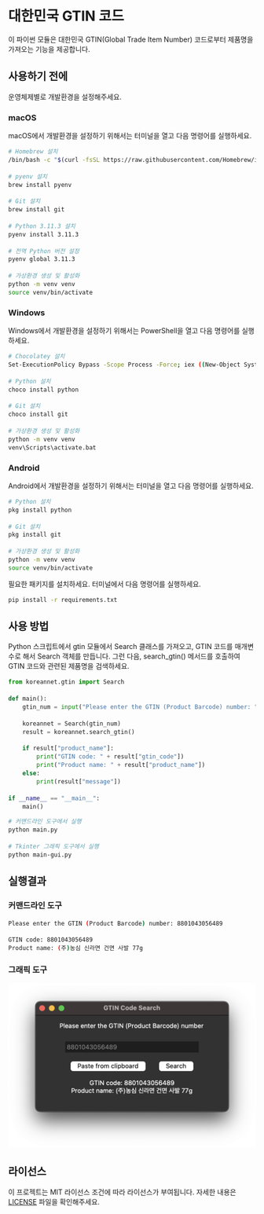 # 대한민국 GTIN 코드

이 파이썬 모듈은 대한민국 GTIN(Global Trade Item Number) 코드로부터 제품명을 가져오는 기능을 제공합니다.

## 사용하기 전에

운영체제별로 개발환경을 설정해주세요.

### macOS

macOS에서 개발환경을 설정하기 위해서는 터미널을 열고 다음 명령어를 실행하세요.

``` sh
# Homebrew 설치
/bin/bash -c "$(curl -fsSL https://raw.githubusercontent.com/Homebrew/install/HEAD/install.sh)"

# pyenv 설치
brew install pyenv

# Git 설치
brew install git

# Python 3.11.3 설치
pyenv install 3.11.3

# 전역 Python 버전 설정
pyenv global 3.11.3

# 가상환경 생성 및 활성화
python -m venv venv
source venv/bin/activate
```

### Windows

Windows에서 개발환경을 설정하기 위해서는 PowerShell을 열고 다음 명령어를 실행하세요.

``` sh
# Chocolatey 설치
Set-ExecutionPolicy Bypass -Scope Process -Force; iex ((New-Object System.Net.WebClient).DownloadString('https://chocolatey.org/install.ps1'))

# Python 설치
choco install python

# Git 설치
choco install git

# 가상환경 생성 및 활성화
python -m venv venv
venv\Scripts\activate.bat
```

### Android

Android에서 개발환경을 설정하기 위해서는 터미널을 열고 다음 명령어를 실행하세요.

``` sh
# Python 설치
pkg install python

# Git 설치
pkg install git

# 가상환경 생성 및 활성화
python -m venv venv
source venv/bin/activate
```

필요한 패키지를 설치하세요. 터미널에서 다음 명령어를 실행하세요.

``` sh
pip install -r requirements.txt
```

## 사용 방법

Python 스크립트에서 gtin 모듈에서 Search 클래스를 가져오고, GTIN 코드를 매개변수로 해서 Search 객체를 만듭니다. 그런 다음, search_gtin() 메서드를 호출하여 GTIN 코드와 관련된 제품명을 검색하세요.

``` python
from koreannet.gtin import Search

def main():
    gtin_num = input("Please enter the GTIN (Product Barcode) number: ")

    koreannet = Search(gtin_num)
    result = koreannet.search_gtin()

    if result["product_name"]:
        print("GTIN code: " + result["gtin_code"])
        print("Product name: " + result["product_name"])
    else:
        print(result["message"])

if __name__ == "__main__":
    main()
```

``` sh
# 커맨드라인 도구에서 실행
python main.py

# Tkinter 그래픽 도구에서 실행
python main-gui.py
```

## 실행결과

### 커맨드라인 도구

``` sh
Please enter the GTIN (Product Barcode) number: 8801043056489

GTIN code: 8801043056489
Product name: (주)농심 신라면 건면 사발 77g
```

### 그래픽 도구

![스크린샷](/Screenshot.png)

## 라이선스

이 프로젝트는 MIT 라이선스 조건에 따라 라이선스가 부여됩니다. 자세한 내용은 [LICENSE](/LICENSE) 파일을 확인해주세요.